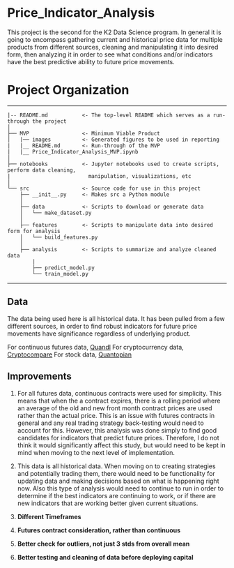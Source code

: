 # Price_Indicator_Analysis

This project is the second for the K2 Data Science program.  In general it is going to encompass gathering current and historical price data for multiple products from different sources, cleaning and manipulating it into desired form, then analyzing it in order to see what conditions and/or indicators have the best predictive ability to future price movements.

# Project Organization
------------

    |-- README.md           <- The top-level README which serves as a run-through the project
    │
    ├── MVP                 <- Minimum Viable Product
    │   |── images          <- Generated figures to be used in reporting
    |   |__ README.md       <- Run-through of the MVP
    |   |__ Price_Indicator_Analysis_MVP.ipynb
    │
    ├── notebooks           <- Jupyter notebooks used to create scripts, perform data cleaning,
    |                         manipulation, visualizations, etc
    │
    └── src                 <- Source code for use in this project
        ├── __init__.py     <- Makes src a Python module
        │
        ├── data            <- Scripts to download or generate data
        │   └── make_dataset.py
        │
        ├── features        <- Scripts to manipulate data into desired form for analysis
        │   └── build_features.py
        │
        ├── analysis        <- Scripts to summarize and analyze cleaned data
            |
            ├── predict_model.py
            └── train_model.py
--------

## Data

The data being used here is all historical data.  It has been pulled from a few different sources, in order to find
robust indicators for future price movements have significance regardless of underlying product.

For continuous futures data, [Quandl](https://www.quandl.com/collections/futures)
For cryptocurrency data, [Cryptocompare](https://www.cryptocompare.com/)
For stock data, [Quantopian](https://www.quantopian.com/data?type=free)

## Improvements

1. For all futures data, continuous contracts were used for simplicity.  This means that when the a contract expires,
there is a rolling period where an average of the old and new front month contract prices are used rather than the
actual price.  This is an issue with futures contracts in general and any real trading strategy back-testing would
need to account for this.  However, this analysis was done simply to find good candidates for indicators that predict
future prices.  Therefore, I do not think it would significantly affect this study, but would need to be kept in
mind when moving to the next level of implementation.

2. This data is all historical data.  When moving on to creating strategies and potentially trading them, there
would need to be functionality for updating data and making decisions based on what is happening right now. Also
this type of analysis would need to continue to run in order to determine if the best indicators are continuing to
work, or if there are new indicators that are working better given current situations.

1. **Different Timeframes**
2. **Futures contract consideration, rather than continuous**
3. **Better check for outliers, not just 3 stds from overall mean**
4. **Better testing and cleaning of data before deploying capital**
